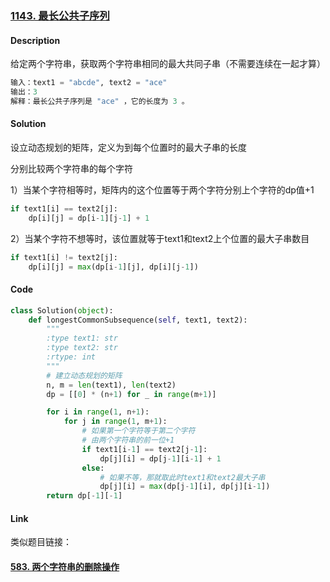 ### [1143. 最长公共子序列](https://leetcode-cn.com/problems/longest-common-subsequence/)

#### Description

给定两个字符串，获取两个字符串相同的最大共同子串（不需要连续在一起才算）

```python
输入：text1 = "abcde", text2 = "ace" 
输出：3  
解释：最长公共子序列是 "ace" ，它的长度为 3 。
```



#### Solution

设立动态规划的矩阵，定义为到每个位置时的最大子串的长度

分别比较两个字符串的每个字符

1）当某个字符相等时，矩阵内的这个位置等于两个字符分别上个字符的dp值+1

```python
if text1[i] == text2[j]:
    dp[i][j] = dp[i-1][j-1] + 1
```

2）当某个字符不想等时，该位置就等于text1和text2上个位置的最大子串数目

```python
if text1[i] != text2[j]:
    dp[i][j] = max(dp[i-1][j], dp[i][j-1])
```



#### Code

```python
class Solution(object):
    def longestCommonSubsequence(self, text1, text2):
        """
        :type text1: str
        :type text2: str
        :rtype: int
        """
        # 建立动态规划的矩阵
        n, m = len(text1), len(text2)
        dp = [[0] * (n+1) for _ in range(m+1)]

        for i in range(1, n+1):
            for j in range(1, m+1):
                # 如果第一个字符等于第二个字符
                # 由两个字符串的前一位+1
                if text1[i-1] == text2[j-1]:
                    dp[j][i] = dp[j-1][i-1] + 1
                else:
                    # 如果不等，那就取此时text1和text2最大子串
                    dp[j][i] = max(dp[j-1][i], dp[j][i-1])
        return dp[-1][-1]
```



#### Link

类似题目链接：

#### [583. 两个字符串的删除操作](https://leetcode-cn.com/problems/delete-operation-for-two-strings/)